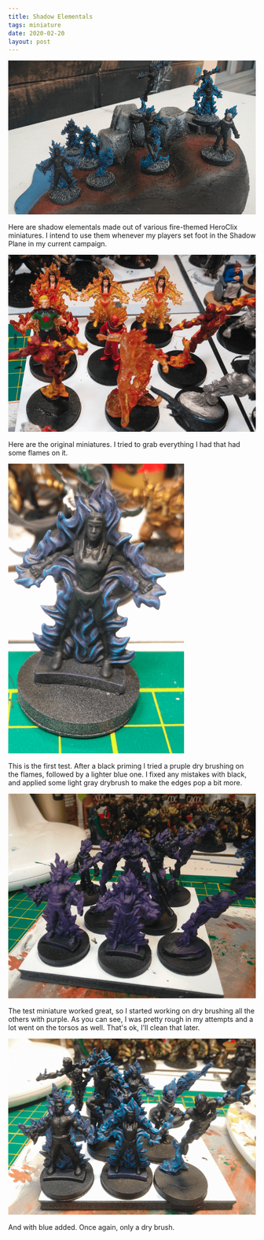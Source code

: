```yaml
---
title: Shadow Elementals
tags: miniature
date: 2020-02-20
layout: post
---
```


![image-20200730012901115](image-20200730012901115.png)

Here are shadow elementals made out of various fire-themed HeroClix miniatures. I intend to use them whenever my players set foot in the Shadow Plane in my current campaign.

![image-20200722142956610](image-20200722142956610.png)

Here are the original miniatures. I tried to grab everything I had that had some flames on it.

![image-20200722142722429](image-20200722142722429.png)

This is the first test. After a black priming I tried a pruple dry brushing on the flames, followed by a lighter blue one. I fixed any mistakes with black, and applied some light gray drybrush to make the edges pop a bit more.

![image-20200722145123642](image-20200722145123642.png)

The test miniature worked great, so I started working on dry brushing all the others with purple. As you can see, I was pretty rough in my attempts and a lot went on the torsos as well. That's ok, I'll clean that later.

![image-20200722145219194](image-20200722145219194.png)

And with blue added. Once again, only a dry brush.